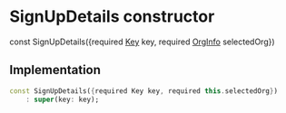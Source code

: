


# SignUpDetails constructor






const
SignUpDetails({required [Key](https://api.flutter.dev/flutter/foundation/Key-class.html) key, required [OrgInfo](../../models_organization_org_info/OrgInfo-class.md) selectedOrg})





## Implementation

```dart
const SignUpDetails({required Key key, required this.selectedOrg})
    : super(key: key);
```







